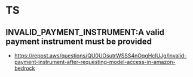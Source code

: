 # TS

## INVALID_PAYMENT_INSTRUMENT:A valid payment instrument must be provided

- <https://repost.aws/questions/QU0UOsutrWSSS4nOqgHcIUJg/invalid-payment-instrument-after-requesting-model-access-in-amazon-bedrock>
